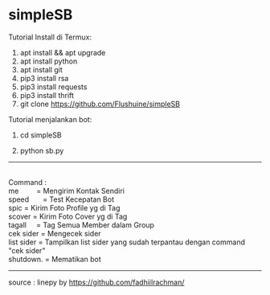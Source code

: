 # simpleSB
Tutorial Install di Termux:
1. apt install && apt upgrade
2. apt install python
3. apt install git
4. pip3 install rsa
5. pip3 install requests
6. pip3 install thrift
7. git clone https://github.com/Flushuine/simpleSB

Tutorial menjalankan bot:
1. cd simpleSB

2. python sb.py

<hr><br>
Command : <br> 
me          = Mengirim Kontak Sendiri <br>
speed       = Test Kecepatan Bot <br>
spic <tag>  = Kirim Foto Profile yg di Tag <br>
scover <tag>= Kirim Foto Cover yg di Tag <br>
tagall      = Tag Semua Member dalam Group <br>
cek sider    = Mengecek sider <br>
list sider     = Tampilkan list sider yang sudah terpantau dengan command "cek sider" <br>
shutdown.   =  Mematikan bot <br>


<hr>

source : linepy by https://github.com/fadhiilrachman/
